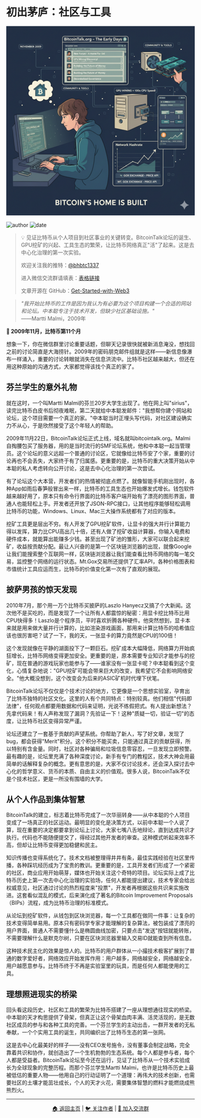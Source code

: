# 初出茅庐：社区与工具

<picture>
  <source srcset="img_webp/07.webp" type="image/webp">
  <img src="img/07.png" alt="社区与工具" loading="lazy" width="800">
</picture>

![author](https://img.shields.io/badge/作者-beihaili-blue)
![date](https://img.shields.io/badge/日期-2025--09%20block%20863500-orange)

> 💡 见证比特币从个人项目到社区事业的关键转变。BitcoinTalk论坛的诞生、GPU挖矿的兴起、工具生态的繁荣，让比特币网络真正"活"了起来。这是去中心化治理的第一次实验。
> 
> 欢迎关注我的推特：[@bhbtc1337](https://twitter.com/bhbtc1337)
> 
> 进入微信交流群请填表：[表格链接](https://forms.gle/QMBwL6LwZyQew1tX8)
> 
> 文章开源在 GitHub：[Get-Started-with-Web3](https://github.com/beihaili/Get-Started-with-Web3)

> *"我开始比特币的工作是因为我认为有必要为这个项目构建一个合适的网站和论坛。中本聪专注于技术开发，但缺少社区基础设施。"*  
> ——Martti Malmi，2009年

**📅 2009年11月，比特币第11个月**

想象一下，你在微信群里讨论重要话题，但聊天记录很快就被新消息淹没，想找回之前的讨论简直是大海捞针。2009年的密码朋克邮件组就是这样——新信息像瀑布一样涌入，重要的讨论转眼就消失在信息洪流中。比特币社区越来越大，但还在用这种原始的沟通方式，大家都觉得该找个真正的家了。

## 芬兰学生的意外礼物

就在这时，一个叫Martti Malmi的芬兰20岁大学生出现了。他在网上叫"sirius"，读完比特币白皮书后彻夜难眠，第二天就给中本聪发邮件："我想帮你建个网站和论坛，这个项目需要一个真正的家。"中本聪当时正埋头写代码，对社区建设确实力不从心，于是欣然接受了这个年轻人的帮助。

2009年11月22日，BitcoinTalk论坛正式上线，域名就叫bitcointalk.org。Malmi自掏腰包买了服务器，用的是当时流行的SMF论坛系统，他和中本聪一起当管理员。这个论坛的意义远超一个普通的讨论区，它就像给比特币安了个家，重要的讨论再也不会丢失，大家终于有了归属感。更重要的是，比特币的重大决策开始从中本聪的私人考虑转向公开讨论，这是去中心化治理的第一次尝试。

有了论坛这个大本营，开发者们的热情被彻底点燃了。就像智能手机刚出现时，各种App如雨后春笋般冒出来一样，比特币的工具生态也开始爆发式增长。钱包软件越来越好用了，原本只有命令行界面的比特币客户端开始有了漂亮的图形界面，普通人也能轻松上手。开发者还开放了JSON-RPC接口，让其他程序能够轻松调用比特币的功能，Windows、Linux、Mac三大操作系统都有了对应的版本。

挖矿工具更是层出不穷。有人开发了GPU挖矿软件，让显卡的强大并行计算能力得以发挥，算力比CPU高出几十倍，还有人做了挖矿收益计算器，你输入电费和硬件成本，就能算出能赚多少钱。甚至出现了矿池的雏形，大家可以联合起来挖矿，收益按贡献分配。最让人兴奋的是第一个区块链浏览器的出现，就像Google让我们能搜索整个互联网一样，区块链浏览器让我们能查看比特币网络的每一笔交易，监控整个网络的运行状态。Mt.Gox交易所还提供了汇率API，各种价格图表和市值统计工具应运而生，比特币的价值变化第一次有了直观的展现。

## 披萨男孩的惊天发现

2010年7月，那个用一万个比特币买披萨的Laszlo Hanyecz又搞了个大新闻。这次他不是买吃的，而是发现了一个让所有人都震惊的秘密：用显卡挖比特币比用CPU快得多！Laszlo是个程序员，平时喜欢折腾各种硬件。他突然想到，显卡本来就是用来做大量并行计算的，比如渲染游戏画面，那用来计算比特币的哈希值应该也很厉害吧？试了一下，我的天，一张显卡的算力竟然是CPU的100倍！

这个发现就像在平静的湖面投下了一颗巨石。挖矿成本大幅降低，网络算力开始疯狂增长，比特币网络变得更加安全。更重要的是，原本需要专业知识才能参与的挖矿，现在普通的游戏玩家也能参与了——谁家没有一张显卡呢？中本聪看到这个变化，心情复杂地说："GPU挖矿可能会带来巨大的改变，我希望它不会影响网络安全。"他大概没想到，这个改变会为后来的ASIC矿机时代埋下伏笔。

BitcoinTalk论坛不仅仅是个技术讨论的地方，它更像是一个思想实验室，孕育出了比特币独特的社区文化。这里的人有个共同特点：特别较真。他们相信"代码即法律"，任何观点都要用数据和代码来证明，光说不练假把式。有人提出新想法？先拿代码来！有人声称发现了漏洞？先验证一下！这种"质疑一切，验证一切"的态度，让比特币社区变得异常严谨。

论坛还建立了一套基于贡献的声望系统。你帮助了新人，写了好文章，发现了bug，都会获得"Merit"积分。这个积分不能买卖，只能通过真正的贡献获得，所以特别有含金量。同时，社区对各种骗局和垃圾信息零容忍，一旦发现立即预警。最有趣的是，论坛里充满了各种深度讨论，新手有专门的教程区，技术大神会用最简单的话解释复杂的概念。更有意思的是，大家不仅讨论技术，还会深入探讨去中心化的哲学意义、货币的本质、自由主义的价值观。很多人说，BitcoinTalk不仅是个技术社区，更是一所没有围墙的大学。

## 从个人作品到集体智慧

BitcoinTalk的建立，标志着比特币完成了一次华丽转身——从中本聪的个人项目变成了一场真正的社区运动。最明显的变化是决策方式，以前中本聪一个人说了算，现在重要的决定都要拿到论坛上讨论，大家七嘴八舌地辩论，直到达成共识才执行。代码也不能随便提交了，得经过其他开发者的审查。这种模式听起来效率不高，但却让比特币变得更加稳健和民主。

知识传播也变得系统化了。技术文档被整理得井井有条，最佳实践经验在社区里传播，各种踩坑经历成为了宝贵的教训。更重要的是，工具开发者们形成了一个紧密的社区，商业应用开始萌芽，媒体也开始关注这个奇特的项目。论坛实际上成了比特币历史上第一次去中心化治理的实验场，任何人都能提出建议，技术专家会给出权威意见，社区通过讨论的热烈程度来"投票"，开发者再根据这些共识来实施改进。这套看似混乱的模式，后来演化成了著名的Bitcoin Improvement Proposals（BIPs）流程，成为比特币治理的标准模式。

从论坛到挖矿软件，从钱包到区块浏览器，每一个工具都在做同一件事：让复杂的技术变得简单易用。原本只有密码学专家才能理解的复杂算法，被包装成了漂亮的用户界面，普通人不需要懂什么是椭圆曲线加密，只要点击"发送"按钮就能转账，不需要理解什么是默克尔树，只要在区块浏览器里输入交易ID就能查到所有信息。

这种技术民主化的效果是惊人的。比特币的用户群体从一小撮技术极客扩展到了普通的数字爱好者，网络效应开始发挥作用：用户越多，网络越安全，网络越安全，用户越愿意参与。比特币终于不再是实验室里的玩具，而是任何人都能使用的工具。

## 理想照进现实的桥梁

回头看这段历史，社区和工具的繁荣为比特币搭建了一座从理想通往现实的桥梁。中本聪的天才构思提供了骨架，但真正让这个骨架血肉丰满、活灵活现的，是无数社区成员的参与和各种工具的完善。一个芬兰学生的主动出击，一群开发者的无私奉献，一个个实用工具的诞生，共同编织出了比特币生态的第一张网。

这是去中心化最美好的样子——没有CEO发号施令，没有董事会制定战略，完全靠着共识和协作，就创造出了一个生机勃勃的生态系统。每个人都是参与者，每个人都是受益者。BitcoinTalk论坛至今还在运行，见证了比特币从一个技术实验成长为全球现象的完整历程。而那个芬兰学生Martti Malmi，也许是比特币历史上最被低估的重要人物——他用自己的行动证明了一个道理：再伟大的技术创新，也需要社区的土壤才能茁壮成长，个人的天才火花，需要集体智慧的燃料才能燃烧成熊熊烈火。

---

<div align="center">
<a href="../">🏠 返回主页</a> | 
<a href="https://twitter.com/bhbtc1337">🐦 关注作者</a> | 
<a href="https://forms.gle/QMBwL6LwZyQew1tX8">📝 加入交流群</a>
</div>